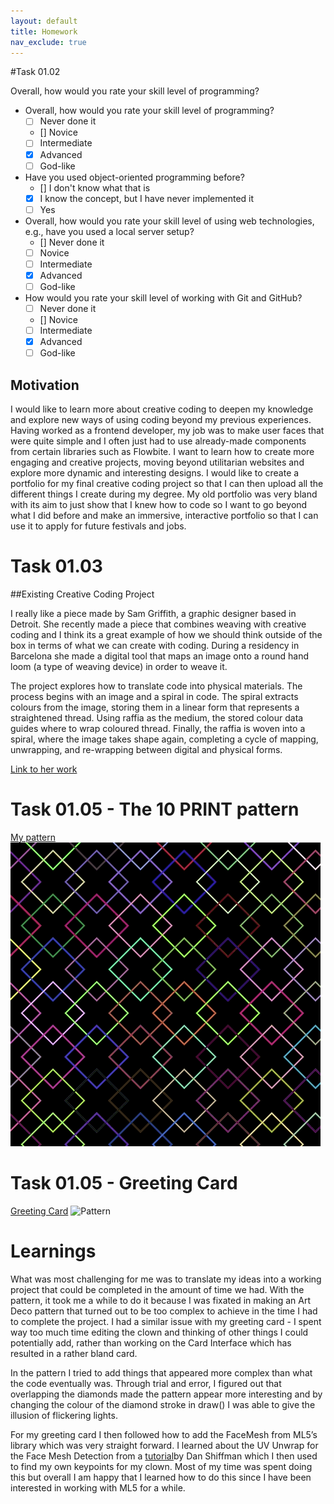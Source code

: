 ```yaml
---
layout: default
title: Homework
nav_exclude: true
---
```


#Task 01.02

Overall, how would you rate your skill level of programming?
* Overall, how would you rate your skill level of programming?
    * [ ] Never done it
    * [] Novice
    * [ ] Intermediate
    * [x] Advanced
    * [ ] God-like
* Have you used object-oriented programming before?
    * [] I don't know what that is
    * [x] I know the concept, but I have never implemented it
    * [ ] Yes
* Overall, how would you rate your skill level of using web technologies, e.g., have you used a local server setup?
    * [] Never done it
    * [ ] Novice
    * [ ] Intermediate
    * [x] Advanced
    * [ ] God-like
* How would you rate your skill level of working with Git and GitHub?
    * [ ] Never done it
    * [] Novice
    * [ ] Intermediate
    * [x] Advanced
    * [ ] God-like

## Motivation

I would like to learn more about creative coding to deepen my knowledge and explore new ways of using coding beyond my previous experiences. Having worked as a frontend developer, my job was to make user faces that were quite simple and I often just had to use already-made components from certain libraries such as Flowbite. I want to learn how to create more engaging and creative projects, moving beyond utilitarian websites and explore more dynamic and interesting designs. I would like to create a portfolio for my final creative coding project so that I can then upload all the different things I create during my degree. My old portfolio was very bland with its aim to just show that I knew how to code so I want to go beyond what I did before and make an immersive, interactive portfolio so that I can use it to apply for future festivals and jobs.

# Task 01.03

##Existing Creative Coding Project

I really like a piece made by Sam Griffith, a graphic designer based in Detroit. She recently made a piece that combines weaving with creative coding and I think its a great example of how we should think outside of the box in terms of what we can create with coding. During a residency in Barcelona she made a digital tool that maps an image onto a round hand loom (a type of weaving device) in order to weave it. 

The project explores how to translate code into physical materials. The process begins with an image and a spiral in code. The spiral extracts colours from the image, storing them in a linear form that represents a straightened thread. Using raffia as the medium, the stored colour data guides where to wrap coloured thread. Finally, the raffia is woven into a spiral, where the image takes shape again, completing a cycle of mapping, unwrapping, and re-wrapping between digital and physical forms.

[Link to her work](https://timrodenbroeker.de/sam-griffith/)

# Task 01.05 - The 10 PRINT pattern

[My pattern](https://editor.p5js.org/imoleadrews/sketches/Qwy5uF4z8)
![Pattern](./assets/imogen_pattern.gif)


# Task 01.05 - Greeting Card

[Greeting Card](https://editor.p5js.org/imoleadrews/sketches/PujEZTfH6)
![Pattern](./assets/imogen_card.gif)


# Learnings

What was most challenging for me was to translate my ideas into a working project that could be completed in the amount of time we had. With the pattern, it took me a while to do it because I was fixated in making an Art Deco pattern that turned out to be too complex to achieve in the time I had to complete the project. I had a similar issue with my greeting card - I spent way too much time editing the clown and thinking of other things I could potentially add, rather than working on the Card Interface which has resulted in a rather bland card. 

In the pattern I tried to add things that appeared more complex than what the code eventually was. Through trial and error, I figured out that overlapping the diamonds made the pattern appear more interesting and by changing the colour of the diamond stroke in draw() I was able to give the illusion of flickering lights. 

For my greeting card I then followed how to add the FaceMesh from ML5’s library which was very straight forward. I learned about the UV Unwrap for the Face Mesh Detection from a [tutorial](https://www.youtube.com/watch?v=R5UZsIwPbJA&t=575s)by Dan Shiffman which I then used to find my own keypoints for my clown. Most of my time was spent doing this but overall I am happy that I learned how to do this since I have been interested in working with ML5 for a while.
